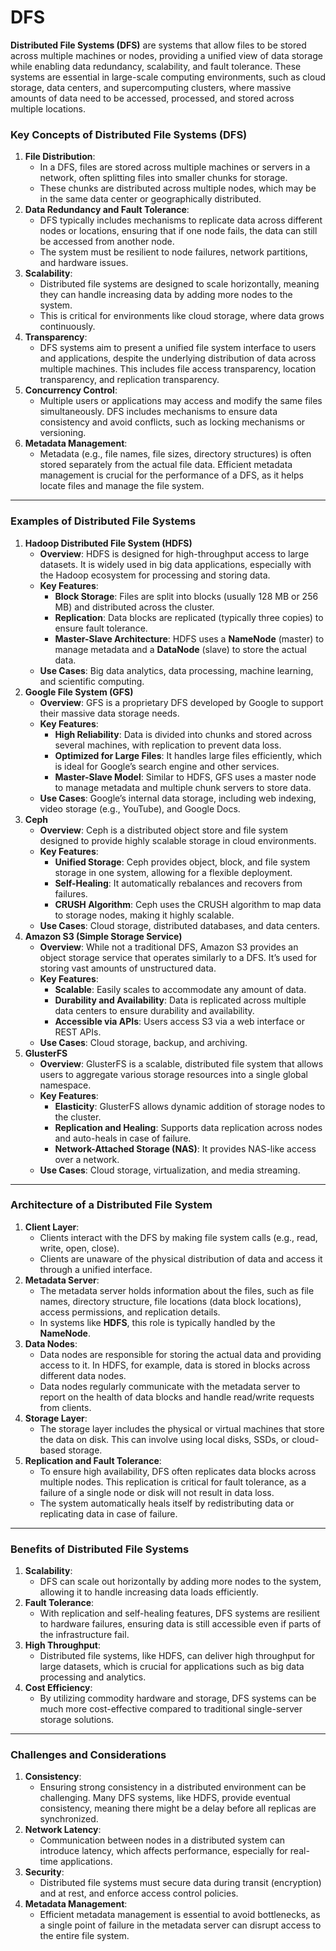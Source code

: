 # DFS

**Distributed File Systems (DFS)** are systems that allow files to be stored across multiple machines or nodes, providing a unified view of data storage while enabling data redundancy, scalability, and fault tolerance. These systems are essential in large-scale computing environments, such as cloud storage, data centers, and supercomputing clusters, where massive amounts of data need to be accessed, processed, and stored across multiple locations.

### Key Concepts of Distributed File Systems (DFS)

1. **File Distribution**:
    - In a DFS, files are stored across multiple machines or servers in a network, often splitting files into smaller chunks for storage.
    - These chunks are distributed across multiple nodes, which may be in the same data center or geographically distributed.
2. **Data Redundancy and Fault Tolerance**:
    - DFS typically includes mechanisms to replicate data across different nodes or locations, ensuring that if one node fails, the data can still be accessed from another node.
    - The system must be resilient to node failures, network partitions, and hardware issues.
3. **Scalability**:
    - Distributed file systems are designed to scale horizontally, meaning they can handle increasing data by adding more nodes to the system.
    - This is critical for environments like cloud storage, where data grows continuously.
4. **Transparency**:
    - DFS systems aim to present a unified file system interface to users and applications, despite the underlying distribution of data across multiple machines. This includes file access transparency, location transparency, and replication transparency.
5. **Concurrency Control**:
    - Multiple users or applications may access and modify the same files simultaneously. DFS includes mechanisms to ensure data consistency and avoid conflicts, such as locking mechanisms or versioning.
6. **Metadata Management**:
    - Metadata (e.g., file names, file sizes, directory structures) is often stored separately from the actual file data. Efficient metadata management is crucial for the performance of a DFS, as it helps locate files and manage the file system.

---

### Examples of Distributed File Systems

1. **Hadoop Distributed File System (HDFS)**
    - **Overview**: HDFS is designed for high-throughput access to large datasets. It is widely used in big data applications, especially with the Hadoop ecosystem for processing and storing data.
    - **Key Features**:
        - **Block Storage**: Files are split into blocks (usually 128 MB or 256 MB) and distributed across the cluster.
        - **Replication**: Data blocks are replicated (typically three copies) to ensure fault tolerance.
        - **Master-Slave Architecture**: HDFS uses a **NameNode** (master) to manage metadata and a **DataNode** (slave) to store the actual data.
    - **Use Cases**: Big data analytics, data processing, machine learning, and scientific computing.
2. **Google File System (GFS)**
    - **Overview**: GFS is a proprietary DFS developed by Google to support their massive data storage needs.
    - **Key Features**:
        - **High Reliability**: Data is divided into chunks and stored across several machines, with replication to prevent data loss.
        - **Optimized for Large Files**: It handles large files efficiently, which is ideal for Google’s search engine and other services.
        - **Master-Slave Model**: Similar to HDFS, GFS uses a master node to manage metadata and multiple chunk servers to store data.
    - **Use Cases**: Google’s internal data storage, including web indexing, video storage (e.g., YouTube), and Google Docs.
3. **Ceph**
    - **Overview**: Ceph is a distributed object store and file system designed to provide highly scalable storage in cloud environments.
    - **Key Features**:
        - **Unified Storage**: Ceph provides object, block, and file system storage in one system, allowing for a flexible deployment.
        - **Self-Healing**: It automatically rebalances and recovers from failures.
        - **CRUSH Algorithm**: Ceph uses the CRUSH algorithm to map data to storage nodes, making it highly scalable.
    - **Use Cases**: Cloud storage, distributed databases, and data centers.
4. **Amazon S3 (Simple Storage Service)**
    - **Overview**: While not a traditional DFS, Amazon S3 provides an object storage service that operates similarly to a DFS. It’s used for storing vast amounts of unstructured data.
    - **Key Features**:
        - **Scalable**: Easily scales to accommodate any amount of data.
        - **Durability and Availability**: Data is replicated across multiple data centers to ensure durability and availability.
        - **Accessible via APIs**: Users access S3 via a web interface or REST APIs.
    - **Use Cases**: Cloud storage, backup, and archiving.
5. **GlusterFS**
    - **Overview**: GlusterFS is a scalable, distributed file system that allows users to aggregate various storage resources into a single global namespace.
    - **Key Features**:
        - **Elasticity**: GlusterFS allows dynamic addition of storage nodes to the cluster.
        - **Replication and Healing**: Supports data replication across nodes and auto-heals in case of failure.
        - **Network-Attached Storage (NAS)**: It provides NAS-like access over a network.
    - **Use Cases**: Cloud storage, virtualization, and media streaming.

---

### Architecture of a Distributed File System

1. **Client Layer**:
    - Clients interact with the DFS by making file system calls (e.g., read, write, open, close).
    - Clients are unaware of the physical distribution of data and access it through a unified interface.
2. **Metadata Server**:
    - The metadata server holds information about the files, such as file names, directory structure, file locations (data block locations), access permissions, and replication details.
    - In systems like **HDFS**, this role is typically handled by the **NameNode**.
3. **Data Nodes**:
    - Data nodes are responsible for storing the actual data and providing access to it. In HDFS, for example, data is stored in blocks across different data nodes.
    - Data nodes regularly communicate with the metadata server to report on the health of data blocks and handle read/write requests from clients.
4. **Storage Layer**:
    - The storage layer includes the physical or virtual machines that store the data on disk. This can involve using local disks, SSDs, or cloud-based storage.
5. **Replication and Fault Tolerance**:
    - To ensure high availability, DFS often replicates data blocks across multiple nodes. This replication is critical for fault tolerance, as a failure of a single node or disk will not result in data loss.
    - The system automatically heals itself by redistributing data or replicating data in case of failure.

---

### Benefits of Distributed File Systems

1. **Scalability**:
    - DFS can scale out horizontally by adding more nodes to the system, allowing it to handle increasing data loads efficiently.
2. **Fault Tolerance**:
    - With replication and self-healing features, DFS systems are resilient to hardware failures, ensuring data is still accessible even if parts of the infrastructure fail.
3. **High Throughput**:
    - Distributed file systems, like HDFS, can deliver high throughput for large datasets, which is crucial for applications such as big data processing and analytics.
4. **Cost Efficiency**:
    - By utilizing commodity hardware and storage, DFS systems can be much more cost-effective compared to traditional single-server storage solutions.

---

### Challenges and Considerations

1. **Consistency**:
    - Ensuring strong consistency in a distributed environment can be challenging. Many DFS systems, like HDFS, provide eventual consistency, meaning there might be a delay before all replicas are synchronized.
2. **Network Latency**:
    - Communication between nodes in a distributed system can introduce latency, which affects performance, especially for real-time applications.
3. **Security**:
    - Distributed file systems must secure data during transit (encryption) and at rest, and enforce access control policies.
4. **Metadata Management**:
    - Efficient metadata management is essential to avoid bottlenecks, as a single point of failure in the metadata server can disrupt access to the entire file system.
